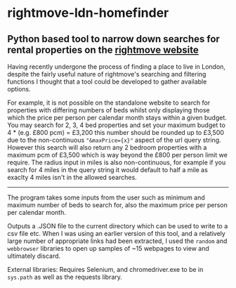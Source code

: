 # rightmove-ldn-homefinder
## Python based tool to narrow down searches for rental properties on the [rightmove website](https://rightmove.co.uk)

Having recently undergone the process of finding a place to live in London, despite the fairly useful nature of rightmove's searching and filtering functions I thought that a tool could be developed to gather available options.

For example, it is not possible on the standalone website to search for properties with differing numbers of beds whilst only displaying those which the price per person per calendar month stays within a given budget. You may search for 2, 3, 4
bed properties and set your maximum budget to 4 * (e.g. £800 pcm) = £3,200 this number should be rounded up to £3,500 due to the non-continuous `"&maxPrice={x}"` aspect of the url query string. However this search will also return any 2 bedroom properties with a maximum pcm of £3,500 which is way beyond the £800 per person limit we require. The radius input in miles is also non-continuous, for example if you search for 4 miles in the query string it would default to half a mile as exaclty 4 miles isn't in the allowed searches.
*************************************************
The program takes some inputs from the user such as minimum and maximum number of beds to search for, also the maximum price per person per calendar month.

Outputs a .JSON file to the current directory which can be used to write to a csv file etc. When I was using an earlier version of this tool, and a relatively large number of appropriate links had been extracted, I used the `random` and `webbrowser` libraries to open up samples of ~15 webpages to view and ultimately discard.

External libraries:
Requires Selenium, and chromedriver.exe to be in `sys.path` as well as the requests library.
